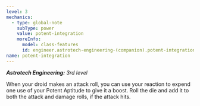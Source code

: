 ```yaml
---
level: 3
mechanics:
  - type: global-note
    subType: power
    value: potent-integration
    moreInfo:
      model: class-features
      id: engineer.astrotech-engineering-(companion).potent-integration
name: potent-integration
---
```

_**Astrotech Engineering:** 3rd level_
When your droid makes an attack roll, you can use your reaction to expend one use of your Potent Aptitude to give it a boost. Roll the die and add it to both the attack and damage rolls, if the attack hits.